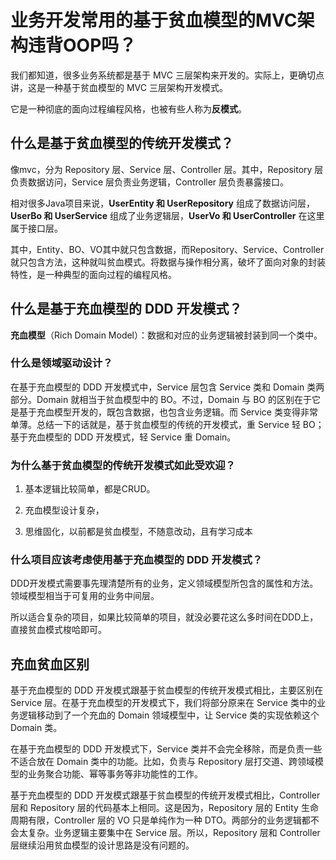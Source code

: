 # 业务开发常用的基于贫血模型的MVC架构违背OOP吗？

我们都知道，很多业务系统都是基于 MVC 三层架构来开发的。实际上，更确切点讲，这是一种基于贫血模型的 MVC 三层架构开发模式。

它是一种彻底的面向过程编程风格，也被有些人称为**反模式**。

## 什么是基于贫血模型的传统开发模式？

像mvc，分为 Repository 层、Service 层、Controller 层。其中，Repository 层负责数据访问，Service 层负责业务逻辑，Controller 层负责暴露接口。

相对很多Java项目来说，**UserEntity 和 UserRepository** 组成了数据访问层，**UserBo 和 UserService** 组成了业务逻辑层，**UserVo 和 UserController** 在这里属于接口层。

其中，Entity、BO、VO其中就只包含数据，而Repository、Service、Controller就只包含方法，这种就叫贫血模式。将数据与操作相分离，破坏了面向对象的封装特性，是一种典型的面向过程的编程风格。

## 什么是基于充血模型的 DDD 开发模式？

**充血模型**（Rich Domain Model）：数据和对应的业务逻辑被封装到同一个类中。

### 什么是领域驱动设计？

在基于充血模型的 DDD 开发模式中，Service 层包含 Service 类和 Domain 类两部分。Domain 就相当于贫血模型中的 BO。不过，Domain 与 BO 的区别在于它是基于充血模型开发的，既包含数据，也包含业务逻辑。而 Service 类变得非常单薄。总结一下的话就是，基于贫血模型的传统的开发模式，重 Service 轻 BO；基于充血模型的 DDD 开发模式，轻 Service 重 Domain。

### 为什么基于贫血模型的传统开发模式如此受欢迎？

1. 基本逻辑比较简单，都是CRUD。

2. 充血模型设计复杂，

3. 思维固化，以前都是贫血模型，不随意改动，且有学习成本

### 什么项目应该考虑使用基于充血模型的 DDD 开发模式？

DDD开发模式需要事先理清楚所有的业务，定义领域模型所包含的属性和方法。领域模型相当于可复用的业务中间层。

所以适合复杂的项目，如果比较简单的项目，就没必要花这么多时间在DDD上，直接贫血模式梭哈即可。

## 充血贫血区别

基于充血模型的 DDD 开发模式跟基于贫血模型的传统开发模式相比，主要区别在 Service 层。在基于充血模型的开发模式下，我们将部分原来在 Service 类中的业务逻辑移动到了一个充血的 Domain 领域模型中，让 Service 类的实现依赖这个 Domain 类。

在基于充血模型的 DDD 开发模式下，Service 类并不会完全移除，而是负责一些不适合放在 Domain 类中的功能。比如，负责与 Repository 层打交道、跨领域模型的业务聚合功能、幂等事务等非功能性的工作。

基于充血模型的 DDD 开发模式跟基于贫血模型的传统开发模式相比，Controller 层和 Repository 层的代码基本上相同。这是因为，Repository 层的 Entity 生命周期有限，Controller 层的 VO 只是单纯作为一种 DTO。两部分的业务逻辑都不会太复杂。业务逻辑主要集中在 Service 层。所以，Repository 层和 Controller 层继续沿用贫血模型的设计思路是没有问题的。
